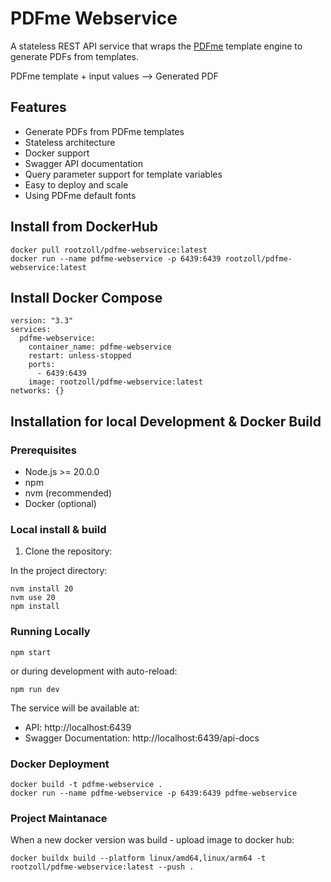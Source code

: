 # PDFme Webservice

A stateless REST API service that wraps the [PDFme](https://pdfme.com/) template engine to generate PDFs from templates.

PDFme template + input values --> Generated PDF 

## Features

- Generate PDFs from PDFme templates
- Stateless architecture
- Docker support
- Swagger API documentation
- Query parameter support for template variables
- Easy to deploy and scale
- Using PDFme default fonts

## Install from DockerHub

```
docker pull rootzoll/pdfme-webservice:latest
docker run --name pdfme-webservice -p 6439:6439 rootzoll/pdfme-webservice:latest
```

## Install Docker Compose

```
version: "3.3"
services:
  pdfme-webservice:
    container_name: pdfme-webservice
    restart: unless-stopped
    ports:
      - 6439:6439
    image: rootzoll/pdfme-webservice:latest
networks: {}
```

## Installation for local Development & Docker Build

### Prerequisites

- Node.js >= 20.0.0
- npm
- nvm (recommended)
- Docker (optional)

### Local install & build

1. Clone the repository:

In the project directory:

```
nvm install 20
nvm use 20
npm install
```

### Running Locally

```
npm start
```

or during development with auto-reload:

```
npm run dev
```

The service will be available at:

- API: http://localhost:6439
- Swagger Documentation: http://localhost:6439/api-docs

### Docker Deployment

```
docker build -t pdfme-webservice .
docker run --name pdfme-webservice -p 6439:6439 pdfme-webservice
```

### Project Maintanace

When a new docker version was build - upload image to docker hub:

```
docker buildx build --platform linux/amd64,linux/arm64 -t rootzoll/pdfme-webservice:latest --push .
```
